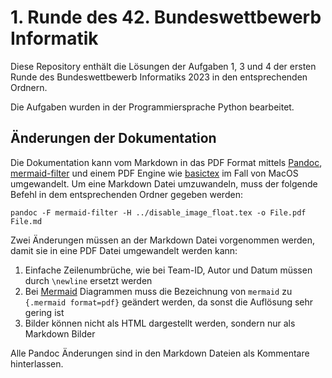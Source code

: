 # 1. Runde des 42. Bundeswettbewerb Informatik

Diese Repository enthält die Lösungen der Aufgaben 1, 3 und 4 der ersten Runde des Bundeswettbewerb Informatiks 2023 in den entsprechenden Ordnern.

Die Aufgaben wurden in der Programmiersprache Python bearbeitet.

## Änderungen der Dokumentation

Die Dokumentation kann vom Markdown in das PDF Format mittels [Pandoc](https://github.com/jgm/pandoc?tab=readme-ov-file#pandoc), [mermaid-filter](https://github.com/raghur/mermaid-filter) und einem PDF Engine wie [basictex](https://tug.org/mactex/morepackages.html) im Fall von MacOS umgewandelt. Um eine Markdown Datei umzuwandeln, muss der folgende Befehl in dem entsprechenden Ordner gegeben werden:

```
pandoc -F mermaid-filter -H ../disable_image_float.tex -o File.pdf File.md
```

Zwei Änderungen müssen an der Markdown Datei vorgenommen werden, damit sie in eine PDF Datei umgewandelt werden kann:

1. Einfache Zeilenumbrüche, wie bei Team-ID, Autor und Datum müssen durch `\newline` ersetzt werden
2. Bei [Mermaid](https://github.com/mermaid-js/mermaid) Diagrammen muss die Bezeichnung von `mermaid` zu `{.mermaid format=pdf}` geändert werden, da sonst die Auflösung sehr gering ist
3. Bilder können nicht als HTML dargestellt werden, sondern nur als Markdown Bilder

Alle Pandoc Änderungen sind in den Markdown Dateien als Kommentare hinterlassen.
